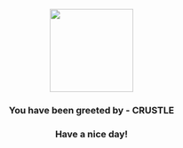 <p align="center">
            <img src="https://raw.githubusercontent.com/PokeAPI/sprites/master/sprites/pokemon/558.png" width="150" height="150">
          </p>
          <h3 align="center">You have been greeted by - <b>CRUSTLE</b></h3>
          <h3 align="center">Have a nice day!</h3>
